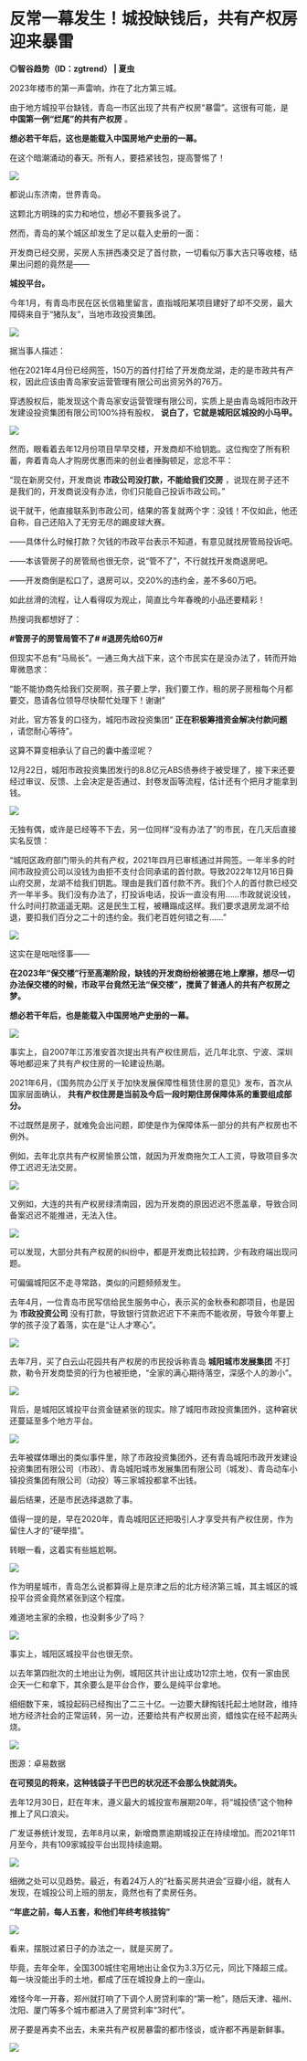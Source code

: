 # 反常一幕发生！城投缺钱后，共有产权房迎来暴雷

**◎智谷趋势（ID：zgtrend） | 夏虫**

2023年楼市的第一声雷响，炸在了北方第三城。

由于地方城投平台缺钱，青岛一市区出现了共有产权房“暴雷”。这很有可能，是 **中国第一例“烂尾”的共有产权房** 。

**想必若干年后，这也是能载入中国房地产史册的一幕。**

在这个暗潮涌动的春天。所有人，要捂紧钱包，提高警惕了！

![](https://inews.gtimg.com/newsapp_bt/0/15637435081/1000)

都说山东济南，世界青岛。

这颗北方明珠的实力和地位，想必不要我多说了。

然而，青岛的某个城区却发生了足以载入史册的一面：

开发商已经交房，买房人东拼西凑交足了首付款，一切看似万事大吉只等收楼，结果出问题的竟然是——

**城投平台。**

今年1月，有青岛市民在区长信箱里留言，直指城阳某项目建好了却不交房，最大障碍来自于“猪队友”，当地市政投资集团。

![](https://inews.gtimg.com/newsapp_bt/0/15637435130/1000)

据当事人描述：

他在2021年4月份已经网签，150万的首付打给了开发商龙湖，走的是市政共有产权，因此应该由青岛家安运营管理有限公司出资另外的76万。

穿透股权后，能发现这个青岛家安运营管理有限公司，实质上是由青岛城阳市政开发建设投资集团有限公司100%持有股权， **说白了，它就是城阳区城投的小马甲。**

![](https://inews.gtimg.com/newsapp_bt/0/15637435112/1000)

然而，眼看着去年12月份项目早早交楼，开发商却不给钥匙。这位掏空了所有积蓄，奔着青岛人才购房优惠而来的创业者捶胸顿足，忿忿不平：

“现在新房交付，开发商说 **市政公司没打款，不能给我们交房** ，说现在房子还不是我们的，开发商说没有办法，你们只能自己投诉市政公司。”

说干就干，他直接联系到市政公司，结果的答复就两个字：没钱！不仅如此，他还自称，自己还陷入了无穷无尽的踢皮球大赛。

——具体什么时候打款？欠钱的市政平台表示不知道，有意见就找房管局投诉吧。

——本该管房子的房管局也很无奈，说“管不了”，不行就找开发商退房吧。

——开发商倒是松口了，退房可以，交20%的违约金，差不多60万吧。

如此丝滑的流程，让人看得叹为观止，简直比今年春晚的小品还要精彩！

热搜词我都想好了：

**#管房子的房管局管不了# #退房先给60万#**

但现实不总有“马局长”。一通三角大战下来，这个市民实在是没办法了，转而开始卑微恳求：

“能不能协商先给我们交房啊，孩子要上学，我们要工作，租的房子房租每个月都要交，恳请各位领导尽快帮忙处理下！谢谢”

对此，官方答复的口径为，城阳市政投资集团“ **正在积极筹措资金解决付款问题** ，请您耐心等待”。

这算不算变相承认了自己的囊中羞涩呢？

12月22日，城阳市政投资集团发行的8.8亿元ABS债券终于被受理了，接下来还要经过审议、反馈、上会决定是否通过、封卷发函等流程，估计还有个把月才能拿到钱。

![](https://inews.gtimg.com/newsapp_bt/0/15637435134/1000)

无独有偶，或许是已经等不下去，另一位同样“没有办法了”的市民，在几天后直接实名反馈：

“城阳区政府部门带头的共有产权，2021年四月已审核通过并网签。一年半多的时间市政投资公司以没钱为由拒不支付合同承诺的首付款。导致2022年12月16日舜山府交房，龙湖不给我们钥匙。理由是我们首付款不齐。我们个人的首付款已经交齐一年半多。我们没有办法了，打投诉电话，投诉一直没有用……市政就说没钱，什么时间打款遥遥无期。这是民生工程，被糟蹋成这样。我们要求退房龙湖不给退，要扣我们百分之二十的违约金。我们老百姓何错之有……”

![](https://inews.gtimg.com/newsapp_bt/0/15637435124/1000)

这实在是咄咄怪事——

**在2023年“保交楼”行至高潮阶段，缺钱的开发商纷纷被摁在地上摩擦，想尽一切办法保交楼的时候，市政平台竟然无法“保交楼”，搅黄了普通人的共有产权房之梦。**

**想必若干年后，也是能载入中国房地产史册的一幕。**

![](https://inews.gtimg.com/newsapp_bt/0/15637435083/1000)

事实上，自2007年江苏淮安首次提出共有产权住房后，近几年北京、宁波、深圳等地都迎来了共有产权住房的一轮建设热潮。

2021年6月，《国务院办公厅关于加快发展保障性租赁住房的意见》发布，首次从国家层面确认，
**共有产权住房是当前及今后一段时期住房保障体系的重要组成部分。**

不过既然是房子，就难免会出问题，即使是作为保障体系一部分的共有产权房也不例外。

例如，去年北京共有产权房愉景公馆，就因为开发商拖欠工人工资，导致项目多次停工迟迟无法交房。

![](https://inews.gtimg.com/newsapp_bt/0/15637435116/1000)

又例如，大连的共有产权房绿清南园，因为开发商的原因迟迟不愿盖章，导致合同备案迟迟不能推进，无法入住。

![](https://inews.gtimg.com/newsapp_bt/0/15637435099/1000)

可以发现，大部分共有产权房的纠纷中，都是开发商比较拉跨，少有政府端出现问题。

可偏偏城阳区不走寻常路，类似的问题频频发生。

去年4月，一位青岛市民写信给民生服务中心，表示买的金秋泰和郡项目，也是因为 **市政投资公司**
没有打款，导致银行贷款迟迟下不来而不能收房，导致今年要上学的孩子没了着落，实在是“让人才寒心”。

![](https://inews.gtimg.com/newsapp_bt/0/15637435123/1000)

去年7月，买了白云山花园共有产权房的市民投诉称青岛 **城阳城市发展集团** 不打款，勒令开发商垫资的行为也被拒绝，“全家的满心期待落空，深感个人的渺小”。

![](https://inews.gtimg.com/newsapp_bt/0/15637435104/1000)

背后，是城阳区城投平台资金链紧张的现实。除了城阳市政投资集团外，这种窘状还蔓延至多个地方平台。

![](https://inews.gtimg.com/newsapp_bt/0/15637435094/1000)

去年被媒体曝出的类似事件里，除了市政投资集团外，还有青岛城阳市政开发建设投资集团有限公司（市政）、青岛城阳城市发展集团有限公司（城发）、青岛动车小镇投资集团有限公司（动投）等三家城投都拿不出钱。

最后结果，还是市民选择退款了事。

值得一提的是，早在2020年，青岛城阳区还把吸引人才享受共有产权住房，作为留住人才的“硬举措”。

转眼一看，这着实有些尴尬啊。

![](https://inews.gtimg.com/newsapp_bt/0/15637435111/1000)

作为明星城市，青岛怎么说都算得上是京津之后的北方经济第三城，其主城区的城投平台资金竟然紧张到这个程度。

难道地主家的余粮，也没剩多少了吗？

![](https://inews.gtimg.com/newsapp_bt/0/15637435089/1000)

事实上，城阳区城投平台也很无奈。

以去年第四批次的土地出让为例，城阳区共计出让成功12宗土地，仅有一家由民企天一仁和拿下，其余要么是平台合作，要么是纯平台拿地。

细细数下来，城投起码已经掏出了二三十亿。一边要大肆掏钱托起土地财政，维持地方经济社会的正常运转，另一边，还要给共有产权房出资，蜡烛实在经不起两头烧。

![](https://inews.gtimg.com/newsapp_bt/0/15637435126/1000)

图源：卓易数据

**在可预见的将来，这种钱袋子干巴巴的状况还不会那么快就消失。**

去年12月30日，赶在年末，遵义最大的城投宣布展期20年，将“城投债”这个物种推上了风口浪尖。

广发证券统计发现，去年8月以来，新增商票逾期城投正在持续增加。而2021年11月至今，共有109家城投平台出现持续逾期。

![](https://inews.gtimg.com/newsapp_bt/0/15637435095/1000)

细微之处可以见趋势。最近，有着24万人的“社畜买房共进会”豆瓣小组，就有人发现，在城投公司上班的朋友，竟然也有了卖房任务。

**“年底之前，每人五套，和他们年终考核挂钩”**

![](https://inews.gtimg.com/newsapp_bt/0/15637435090/1000)

看来，摆脱过紧日子的办法之一，就是买房了。

毕竟，去年全年，全国300城住宅用地出让金仅为3.3万亿元，同比下降超三成。每一块没能出手的土地，都成了压在城投身上的一座山。

难怪今年一开春，郑州就打响了下调个人房贷利率的“第一枪”，随后天津、福州、沈阳、厦门等多个城市都进入了房贷利率“3时代”。

房子要是再卖不出去，未来共有产权房暴雷的都市怪谈，或许都不再是新鲜事。

![](https://inews.gtimg.com/newsapp_bt/0/15637435078/1000)

